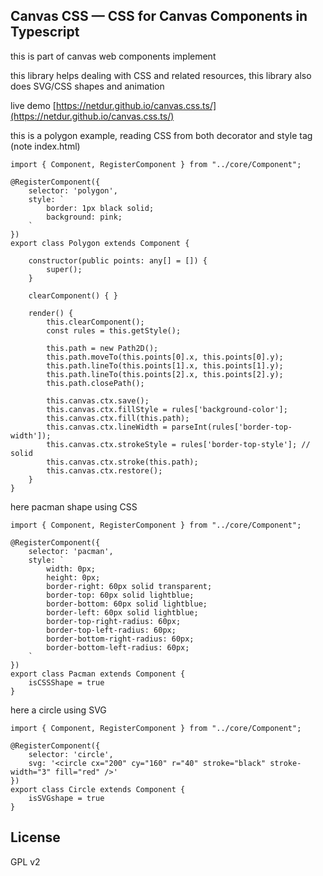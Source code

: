 ## Canvas CSS — CSS for Canvas Components in Typescript

this is part of canvas web components implement

this library helps dealing with CSS and related resources, this library also does SVG/CSS shapes and animation

live demo [https://netdur.github.io/canvas.css.ts/](https://netdur.github.io/canvas.css.ts/)

this is a polygon example, reading CSS from both decorator and style tag (note index.html)

    import { Component, RegisterComponent } from "../core/Component";

    @RegisterComponent({
        selector: 'polygon',
        style: `
            border: 1px black solid;
            background: pink;
        `
    })
    export class Polygon extends Component {

        constructor(public points: any[] = []) {
            super();
        }

        clearComponent() { }

        render() {
            this.clearComponent();
            const rules = this.getStyle();

            this.path = new Path2D();
            this.path.moveTo(this.points[0].x, this.points[0].y);
            this.path.lineTo(this.points[1].x, this.points[1].y);
            this.path.lineTo(this.points[2].x, this.points[2].y);
            this.path.closePath();

            this.canvas.ctx.save();
            this.canvas.ctx.fillStyle = rules['background-color'];
            this.canvas.ctx.fill(this.path);
            this.canvas.ctx.lineWidth = parseInt(rules['border-top-width']);
            this.canvas.ctx.strokeStyle = rules['border-top-style']; // solid
            this.canvas.ctx.stroke(this.path);
            this.canvas.ctx.restore();
        }
    }


here pacman shape using CSS

    import { Component, RegisterComponent } from "../core/Component";

    @RegisterComponent({
        selector: 'pacman',
        style: `
            width: 0px;
            height: 0px;
            border-right: 60px solid transparent;
            border-top: 60px solid lightblue;
            border-bottom: 60px solid lightblue;
            border-left: 60px solid lightblue;
            border-top-right-radius: 60px;
            border-top-left-radius: 60px;
            border-bottom-right-radius: 60px;
            border-bottom-left-radius: 60px;
        `
    })
    export class Pacman extends Component {
        isCSSShape = true
    }

here a circle using SVG

    import { Component, RegisterComponent } from "../core/Component";

    @RegisterComponent({
        selector: 'circle',
        svg: '<circle cx="200" cy="160" r="40" stroke="black" stroke-width="3" fill="red" />'
    })
    export class Circle extends Component {
        isSVGshape = true
    }



## License

GPL v2
